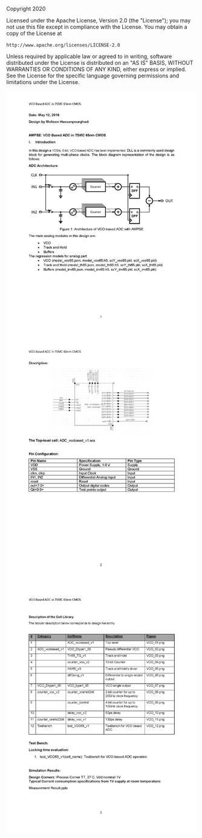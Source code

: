 Copyright 2020

Licensed under the Apache License, Version 2.0 (the "License");
you may not use this file except in compliance with the License.
You may obtain a copy of the License at

    http://www.apache.org/licenses/LICENSE-2.0

Unless required by applicable law or agreed to in writing, software
distributed under the License is distributed on an "AS IS" BASIS,
WITHOUT WARRANTIES OR CONDITIONS OF ANY KIND, either express or implied.
See the License for the specific language governing permissions and
limitations under the License.

<img src="documentation/images/VCO_ADC_AMPSE_Page_1.png">
<img src="documentation/images/VCO_ADC_AMPSE_Page_2.png">
<img src="documentation/images/VCO_ADC_AMPSE_Page_3.png">
